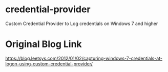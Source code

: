 # credential-provider
Custom Credential Provider to Log credentials on Windows 7 and higher

# Original Blog Link
https://blog.leetsys.com/2012/01/02/capturing-windows-7-credentials-at-logon-using-custom-credential-provider/
